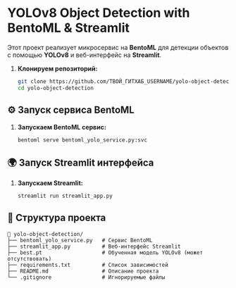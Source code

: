 # YOLOv8 Object Detection with BentoML & Streamlit

Этот проект реализует микросервис на **BentoML** для детекции объектов с помощью **YOLOv8** и веб-интерфейс на **Streamlit**.


1. **Клонируем репозиторий:**
   ```bash
   git clone https://github.com/ТВОЙ_ГИТХАБ_USERNAME/yolo-object-detection.git
   cd yolo-object-detection
   ```

## ⚙️ Запуск сервиса BentoML

1. **Запускаем BentoML сервис:**
   ```bash
   bentoml serve bentoml_yolo_service.py:svc
   ```


## 🌍 Запуск Streamlit интерфейса

1. **Запускаем Streamlit:**
   ```bash
   streamlit run streamlit_app.py
   ```


## 📂 Структура проекта
```
📁 yolo-object-detection/
├── bentoml_yolo_service.py   # Сервис BentoML
├── streamlit_app.py          # Веб-интерфейс Streamlit
├── best.pt                   # Обученная модель YOLOv8 (может отсутствовать)
├── requirements.txt          # Список зависимостей
├── README.md                 # Описание проекта
└── .gitignore                # Игнорируемые файлы
```


